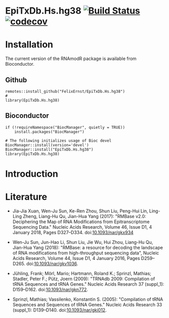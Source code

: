 # EpiTxDb.Hs.hg38 [![Build Status](https://travis-ci.com/FelixErnst/EpiTxDb.Hs.hg38.svg?branch=master)](https://travis-ci.com/FelixErnst/EpiTxDb.Hs.hg38) [![codecov](https://codecov.io/gh/FelixErnst/EpiTxDb.Hs.hg38/branch/master/graph/badge.svg)](https://codecov.io/gh/FelixErnst/EpiTxDb.Hs.hg38)



# Installation

The current version of the RNAmodR package is available from Bioconductor.

## Github

```
remotes::install_github("FelixErnst/EpiTxDb.Hs.hg38")
#
library(EpiTxDb.Hs.hg38)
```

## Bioconductor

```
if (!requireNamespace("BiocManager", quietly = TRUE))
    install.packages("BiocManager")

# The following initializes usage of Bioc devel
BiocManager::install(version='devel')
BiocManager::install("EpiTxDb.Hs.hg38")
library(EpiTxDb.Hs.hg38)
```

# Introduction



# Literature

- Jia-Jia Xuan, Wen-Ju Sun, Ke-Ren Zhou, Shun Liu, Peng-Hui Lin, Ling-Ling
Zheng, Liang-Hu Qu, Jian-Hua Yang (2017): "RMBase v2.0: Deciphering the Map of
RNA Modifications from Epitranscriptome Sequencing Data." Nucleic Acids
Research, Volume 46, Issue D1, 4 January 2018, Pages D327–D334.
doi:[10.1093/nar/gkx934](https://doi.org/10.1093/nar/gkx934)

- Wen-Ju Sun, Jun-Hao Li, Shun Liu, Jie Wu, Hui Zhou, Liang-Hu Qu, Jian-Hua Yang
(2018): "RMBase: a resource for decoding the landscape of RNA modifications from
high-throughput sequencing data", Nucleic Acids Research, Volume 44, Issue D1, 4
January 2016, Pages D259–D265.
doi:[10.1093/nar/gkv1036](https://doi.org/10.1093/nar/gkv1036).

- Jühling, Frank; Mörl, Mario; Hartmann, Roland K.; Sprinzl, Mathias; Stadler,
Peter F.; Pütz, Joern (2009): "TRNAdb 2009: Compilation of tRNA Sequences and
tRNA Genes." Nucleic Acids Research 37 (suppl_1): D159–D162.
doi:[10.1093/nar/gkn772](https://doi.org/10.1093/nar/gkn772).

- Sprinzl, Mathias; Vassilenko, Konstantin S. (2005): "Compilation of tRNA 
Sequences and Sequences of tRNA Genes." Nucleic Acids Research 33 (suppl_1): 
D139–D140. doi:[10.1093/nar/gki012](https://doi.org/10.1093/nar/gki012).

